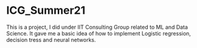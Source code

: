 # ICG_Summer21

This is a project, I did under IIT Consulting Group related to ML and Data Science.
It gave me a basic idea of how to implement Logistic regression, decision tress and neural networks.
